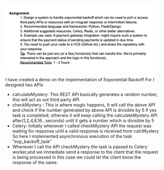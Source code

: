 ![img.png](img.png)


I have created a demo on the implementation of Exponential Backoff
For I designed two APIs 
- calculateMystery: This REST API basically generates a random number, this will act as out 
  third party API
- checkMystery : This is where magic happens, It will call the above API and check if 
  the number generated by above API is divisible by 5 if yes task is completed; otherwis it will keep 
  calling the calculateMystery API after(1,2,4,8,16...seconds) until it gets a number which is divisible by 5
- Celery: Initially whenever I called checkMystery API the request was waiting for response until a valid response is received from calcMystery
  So here I implemented asynchronous execution of the task "exp_backoff_task"
- Whenever I call the API checkMystery the task is passed to Celery worker,and we immediate send a response to the client that the request is being processed
  in this case we could let the client know the response of the same.
  







